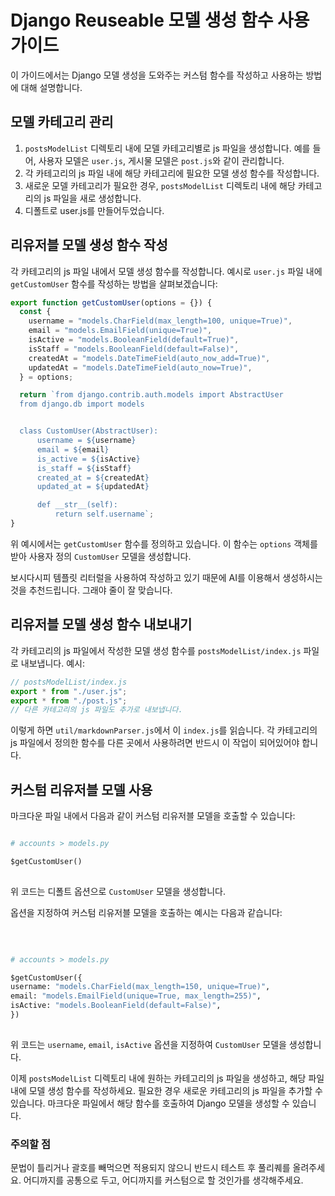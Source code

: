 # Django Reuseable 모델 생성 함수 사용 가이드

이 가이드에서는 Django 모델 생성을 도와주는 커스텀 함수를 작성하고 사용하는 방법에 대해 설명합니다.

## 모델 카테고리 관리

1. `postsModelList` 디렉토리 내에 모델 카테고리별로 js 파일을 생성합니다. 예를 들어, 사용자 모델은 `user.js`, 게시물 모델은 `post.js`와 같이 관리합니다.
2. 각 카테고리의 js 파일 내에 해당 카테고리에 필요한 모델 생성 함수를 작성합니다.
3. 새로운 모델 카테고리가 필요한 경우, `postsModelList` 디렉토리 내에 해당 카테고리의 js 파일을 새로 생성합니다.
4. 디폴트로 user.js를 만들어두었습니다.

## 리유저블 모델 생성 함수 작성

각 카테고리의 js 파일 내에서 모델 생성 함수를 작성합니다. 예시로 `user.js` 파일 내에 `getCustomUser` 함수를 작성하는 방법을 살펴보겠습니다:

```javascript
export function getCustomUser(options = {}) {
  const {
    username = "models.CharField(max_length=100, unique=True)",
    email = "models.EmailField(unique=True)",
    isActive = "models.BooleanField(default=True)",
    isStaff = "models.BooleanField(default=False)",
    createdAt = "models.DateTimeField(auto_now_add=True)",
    updatedAt = "models.DateTimeField(auto_now=True)",
  } = options;

  return `from django.contrib.auth.models import AbstractUser
  from django.db import models


  class CustomUser(AbstractUser):
      username = ${username}
      email = ${email}
      is_active = ${isActive}
      is_staff = ${isStaff}
      created_at = ${createdAt}
      updated_at = ${updatedAt}

      def __str__(self):
          return self.username`;
}
```

위 예시에서는 `getCustomUser` 함수를 정의하고 있습니다. 이 함수는 `options` 객체를 받아 사용자 정의 `CustomUser` 모델을 생성합니다.

보시다시피 템플릿 리터럴을 사용하여 작성하고 있기 때문에 AI를 이용해서 생성하시는 것을 추천드립니다.
그래야 줄이 잘 맞습니다.

## 리유저블 모델 생성 함수 내보내기

각 카테고리의 js 파일에서 작성한 모델 생성 함수를 `postsModelList/index.js` 파일로 내보냅니다. 예시:

```javascript
// postsModelList/index.js
export * from "./user.js";
export * from "./post.js";
// 다른 카테고리의 js 파일도 추가로 내보냅니다.
```

이렇게 하면 `util/markdownParser.js`에서 이 `index.js`를 읽습니다.
각 카테고리의 js 파일에서 정의한 함수를 다른 곳에서 사용하려면 반드시 이 작업이 되어있어야 합니다.

## 커스텀 리유저블 모델 사용

마크다운 파일 내에서 다음과 같이 커스텀 리유저블 모델을 호출할 수 있습니다:

```python

# accounts > models.py

$getCustomUser()
​
```

위 코드는 디폴트 옵션으로 `CustomUser` 모델을 생성합니다.

옵션을 지정하여 커스텀 리유저블 모델을 호출하는 예시는 다음과 같습니다:

​

```python

# accounts > models.py

$getCustomUser({
username: "models.CharField(max_length=150, unique=True)",
email: "models.EmailField(unique=True, max_length=255)",
isActive: "models.BooleanField(default=False)",
})
​

```

위 코드는 `username`, `email`, `isActive` 옵션을 지정하여 `CustomUser` 모델을 생성합니다.

이제 `postsModelList` 디렉토리 내에 원하는 카테고리의 js 파일을 생성하고, 해당 파일 내에 모델 생성 함수를 작성하세요. 필요한 경우 새로운 카테고리의 js 파일을 추가할 수 있습니다. 마크다운 파일에서 해당 함수를 호출하여 Django 모델을 생성할 수 있습니다.

### 주의할 점

문법이 틀리거나 괄호를 빼먹으면 적용되지 않으니 반드시 테스트 후 풀리퀘를 올려주세요.
어디까지를 공통으로 두고, 어디까지를 커스텀으로 할 것인가를 생각해주세요.
